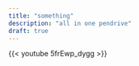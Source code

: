 ```yaml
---
title: "something"
description: "all in one pendrive"
draft: true
---
```


{{< youtube 5frEwp_dygg >}}
